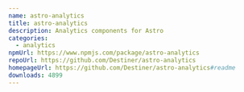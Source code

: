 ```yaml
---
name: astro-analytics
title: astro-analytics
description: Analytics components for Astro
categories:
  - analytics
npmUrl: https://www.npmjs.com/package/astro-analytics
repoUrl: https://github.com/Destiner/astro-analytics
homepageUrl: https://github.com/Destiner/astro-analytics#readme
downloads: 4899
---
```

